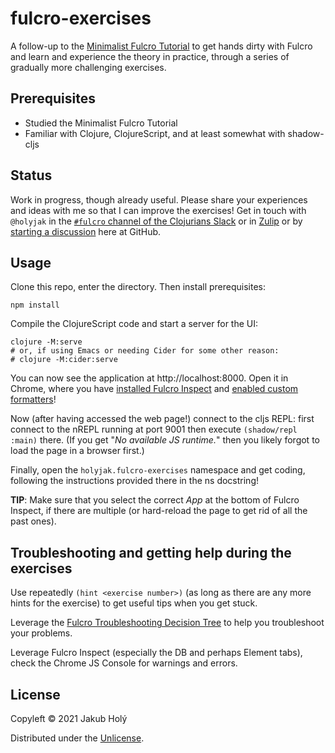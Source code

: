 # fulcro-exercises

A follow-up to the [Minimalist Fulcro Tutorial](https://fulcro-community.github.io/guides/tutorial-minimalist-fulcro/) to get hands dirty with Fulcro and learn and experience the theory in practice, through a series of gradually more challenging exercises.

## Prerequisites

* Studied the Minimalist Fulcro Tutorial
* Familiar with Clojure, ClojureScript, and at least somewhat with shadow-cljs

## Status

Work in progress, though already useful. Please share your experiences and ideas with me so that I can improve the exercises! Get in touch with `@holyjak` in the [`#fulcro` channel of the Clojurians Slack](https://app.slack.com/client/T03RZGPFR/C68M60S4F) or in [Zulip](https://clojurians.zulipchat.com/) or by [starting a discussion](https://github.com/fulcro-community/fulcro-exercises/discussions) here at GitHub.

## Usage

Clone this repo, enter the directory. Then install prerequisites:

    npm install

Compile the ClojureScript code and start a server for the UI:

    clojure -M:serve 
    # or, if using Emacs or needing Cider for some other reason:
    # clojure -M:cider:serve

You can now see the application at http://localhost:8000. Open it in Chrome, where you have [installed Fulcro Inspect](https://book.fulcrologic.com/#_install_fulcro_inspect) and [enabled custom formatters](https://book.fulcrologic.com/#_configure_chrome_development_settings)!

Now (after having accessed the web page!) connect to the cljs REPL: first connect to the nREPL running at port 9001 then execute `(shadow/repl :main)` there. (If you get "_No available JS runtime._" then you likely forgot to load the page in a browser first.)

Finally, open the `holyjak.fulcro-exercises` namespace and get coding, following the instructions provided there in the ns docstring!

**TIP**: Make sure that you select the correct _App_ at the bottom of Fulcro Inspect, if there are multiple (or hard-reload the page to get rid of all the past ones).

## Troubleshooting and getting help during the exercises

Use repeatedly `(hint <exercise number>)` (as long as there are any more hints for the exercise) to get useful tips when you get stuck.

Leverage the [Fulcro Troubleshooting Decision Tree](https://blog.jakubholy.net/2020/troubleshooting-fulcro/) to help you troubleshoot your problems.

Leverage Fulcro Inspect (especially the DB and perhaps Element tabs), check the Chrome JS Console for warnings and errors.

## License

Copyleft © 2021 Jakub Holý

Distributed under the [Unlicense](https://unlicense.org/).
